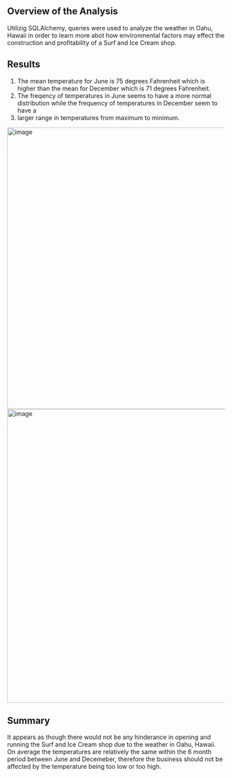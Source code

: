 Overview of the Analysis
-----------------------
Utilizig SQLAlchemy, queries were used to analyze the weather in Oahu, Hawaii 
in order to learn more abot how environmental factors may effect the construction and profitability of a 
Surf and Ice Cream shop.



Results
----------
1) The mean temperature for June is 75 degrees Fahrenheit which is higher than the mean for December which is 71 degrees Fahrenheit.
2) The freqency of temperatures in June seems to have a more normal distribution while the frequency of temperatures in December seem to have a 
3) larger range in temperatures from maximum to minimum.

<img width="653" alt="image" src="https://user-images.githubusercontent.com/106127571/181637887-0b73941e-5d06-468f-a71d-80184803ccf4.png">

<img width="681" alt="image" src="https://user-images.githubusercontent.com/106127571/181638003-e156bd43-863f-4478-a67f-e008001ab981.png">


Summary
---------
It appears as though there would not be any hinderance in opening and running the Surf and Ice Cream shop due to the weather in
Oahu, Hawaii. On average the temperatures are relatively the same within the 6 month period between June and Decemeber, therefore the business should not be affected
by the temperature being too low or too high.
